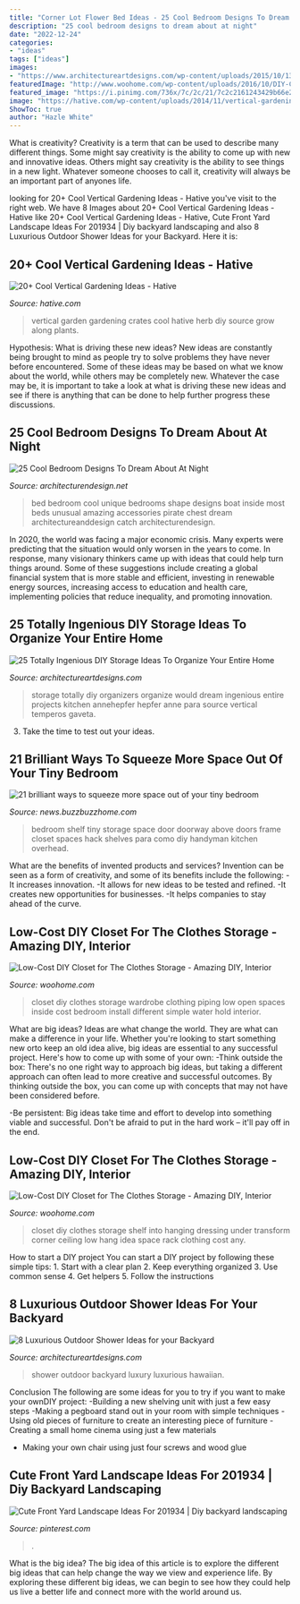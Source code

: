 ```yaml
---
title: "Corner Lot Flower Bed Ideas - 25 Cool Bedroom Designs To Dream About At Night"
description: "25 cool bedroom designs to dream about at night"
date: "2022-12-24"
categories:
- "ideas"
tags: ["ideas"]
images:
- "https://www.architectureartdesigns.com/wp-content/uploads/2015/10/133-630x938.jpg"
featuredImage: "http://www.woohome.com/wp-content/uploads/2016/10/DIY-Closet-ideas-05.jpg"
featured_image: "https://i.pinimg.com/736x/7c/2c/21/7c2c2161243429b66e2e09a872d98ed9.jpg"
image: "https://hative.com/wp-content/uploads/2014/11/vertical-gardening-ideas/5-vertical-garden-old-crates.jpg"
ShowToc: true
author: "Hazle White"
---
```



What is creativity?
Creativity is a term that can be used to describe many different things. Some might say creativity is the ability to come up with new and innovative ideas. Others might say creativity is the ability to see things in a new light. Whatever someone chooses to call it, creativity will always be an important part of anyones life.

	

		
looking for 20+ Cool Vertical Gardening Ideas - Hative you've visit to the right web. We have 8 Images about 20+ Cool Vertical Gardening Ideas - Hative like 20+ Cool Vertical Gardening Ideas - Hative, Cute Front Yard Landscape Ideas For 201934 | Diy backyard landscaping and also 8 Luxurious Outdoor Shower Ideas for your Backyard. Here it is:
		
    
## 20+ Cool Vertical Gardening Ideas - Hative

<img loading=lazy src="https://hative.com/wp-content/uploads/2014/11/vertical-gardening-ideas/5-vertical-garden-old-crates.jpg" onerror="this.onerror=null;this.src='https://tse2.mm.bing.net/th?id=OIP.FbpkYuBHIlqGp_kXyTYWQAHaTd&amp;pid=15.1';" alt="20+ Cool Vertical Gardening Ideas - Hative">

_Source: hative.com_

>vertical garden gardening crates cool hative herb diy source grow along plants. 

	

Hypothesis: What is driving these new ideas?
New ideas are constantly being brought to mind as people try to solve problems they have never before encountered. Some of these ideas may be based on what we know about the world, while others may be completely new. Whatever the case may be, it is important to take a look at what is driving these new ideas and see if there is anything that can be done to help further progress these discussions.

    
## 25 Cool Bedroom Designs To Dream About At Night

<img loading=lazy src="http://cdn.architecturendesign.net/wp-content/uploads/2014/09/24-unique-bed-in-car-shape.jpg" onerror="this.onerror=null;this.src='https://tse4.mm.bing.net/th?id=OIP.-4ELo5yXT_nqAxC_ig_rRgHaGM&amp;pid=15.1';" alt="25 Cool Bedroom Designs To Dream About At Night">

_Source: architecturendesign.net_

>bed bedroom cool unique bedrooms shape designs boat inside most beds unusual amazing accessories pirate chest dream architectureanddesign catch architecturendesign. 

	

In 2020, the world was facing a major economic crisis. Many experts were predicting that the situation would only worsen in the years to come. In response, many visionary thinkers came up with ideas that could help turn things around. Some of these suggestions include creating a global financial system that is more stable and efficient, investing in renewable energy sources, increasing access to education and health care, implementing policies that reduce inequality, and promoting innovation.

    
## 25 Totally Ingenious DIY Storage Ideas To Organize Your Entire Home

<img loading=lazy src="https://www.architectureartdesigns.com/wp-content/uploads/2015/10/133-630x938.jpg" onerror="this.onerror=null;this.src='https://tse1.mm.bing.net/th?id=OIP.w0U93zYt2lSbuEvVRU4sxQDMEx&amp;pid=15.1';" alt="25 Totally Ingenious DIY Storage Ideas To Organize Your Entire Home">

_Source: architectureartdesigns.com_

>storage totally diy organizers organize would dream ingenious entire projects kitchen annehepfer hepfer anne para source vertical temperos gaveta. 

	

3. Take the time to test out your ideas.

    
## 21 Brilliant Ways To Squeeze More Space Out Of Your Tiny Bedroom

<img loading=lazy src="http://d3exkutavo4sli.cloudfront.net/wp-content/uploads/2015/09/doorway-shelf-tiny-bedroom-hack.jpg" onerror="this.onerror=null;this.src='https://tse3.mm.bing.net/th?id=OIP.RTWtiOF9PdRVXK_w1UAO4AHaJh&amp;pid=15.1';" alt="21 brilliant ways to squeeze more space out of your tiny bedroom">

_Source: news.buzzbuzzhome.com_

>bedroom shelf tiny storage space door doorway above doors frame closet spaces hack shelves para como diy handyman kitchen overhead. 

	

What are the benefits of invented products and services?
Invention can be seen as a form of creativity, and some of its benefits include the following: 
-It increases innovation. 
-It allows for new ideas to be tested and refined. 
-It creates new opportunities for businesses. 
-It helps companies to stay ahead of the curve.

    
## Low-Cost DIY Closet For The Clothes Storage - Amazing DIY, Interior

<img loading=lazy src="http://www.woohome.com/wp-content/uploads/2016/10/DIY-Closet-ideas-03.jpg" onerror="this.onerror=null;this.src='https://tse2.mm.bing.net/th?id=OIP.Z0lNx298Tx4OHDkZpdIIngHaKf&amp;pid=15.1';" alt="Low-Cost DIY Closet for The Clothes Storage - Amazing DIY, Interior">

_Source: woohome.com_

>closet diy clothes storage wardrobe clothing piping low open spaces inside cost bedroom install different simple water hold interior. 

	

What are big ideas?
Ideas are what change the world. They are what can make a difference in your life. Whether you're looking to start something new orto keep an old idea alive, big ideas are essential to any successful project. Here's how to come up with some of your own: 
-Think outside the box: There's no one right way to approach big ideas, but taking a different approach can often lead to more creative and successful outcomes. By thinking outside the box, you can come up with concepts that may not have been considered before. 

-Be persistent: Big ideas take time and effort to develop into something viable and successful. Don't be afraid to put in the hard work – it'll pay off in the end.

    
## Low-Cost DIY Closet For The Clothes Storage - Amazing DIY, Interior

<img loading=lazy src="http://www.woohome.com/wp-content/uploads/2016/10/DIY-Closet-ideas-05.jpg" onerror="this.onerror=null;this.src='https://tse4.mm.bing.net/th?id=OIP.3JHBdgJjKZNnlbGaX9F2WAHaLI&amp;pid=15.1';" alt="Low-Cost DIY Closet for The Clothes Storage - Amazing DIY, Interior">

_Source: woohome.com_

>closet diy clothes storage shelf into hanging dressing under transform corner ceiling low hang idea space rack clothing cost any. 

	

How to start a DIY project
You can start a DIY project by following these simple tips: 1. Start with a clear plan 2. Keep everything organized 3. Use common sense 4. Get helpers 5. Follow the instructions 
    
## 8 Luxurious Outdoor Shower Ideas For Your Backyard

<img loading=lazy src="http://www.architectureartdesigns.com/wp-content/uploads/2019/04/hawaiian-luxury-630x944.jpg" onerror="this.onerror=null;this.src='https://tse2.mm.bing.net/th?id=OIP.Em_QoTjyCy-fVPOLzfOfLAHaLG&amp;pid=15.1';" alt="8 Luxurious Outdoor Shower Ideas for your Backyard">

_Source: architectureartdesigns.com_

>shower outdoor backyard luxury luxurious hawaiian. 

	

Conclusion
The following are some ideas for you to try if you want to make your ownDIY project: 
-Building a new shelving unit with just a few easy steps 
-Making a pegboard stand out in your room with simple techniques 
-Using old pieces of furniture to create an interesting piece of furniture 
-Creating a small home cinema using just a few materials 
- Making your own chair using just four screws and wood glue

    
## Cute Front Yard Landscape Ideas For 201934 | Diy Backyard Landscaping

<img loading=lazy src="https://i.pinimg.com/736x/7c/2c/21/7c2c2161243429b66e2e09a872d98ed9.jpg" onerror="this.onerror=null;this.src='https://tse4.mm.bing.net/th?id=OIP.0lC5EUbGr1Ye_UnPEx_1KwHaJ4&amp;pid=15.1';" alt="Cute Front Yard Landscape Ideas For 201934 | Diy backyard landscaping">

_Source: pinterest.com_

>. 

	

What is the big idea?
The big idea of this article is to explore the different big ideas that can help change the way we view and experience life. By exploring these different big ideas, we can begin to see how they could help us live a better life and connect more with the world around us.


